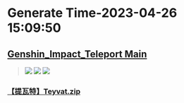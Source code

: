 # Generate Time-2023-04-26 15:09:50

## [Genshin_Impact_Teleport Main](https://github.com/Sam5440/Genshin_Impact_Teleport)

>![](https://komarev.com/ghpvc/?username=done439)
>![](https://komarev.com/ghpvc/?username=done438)
>![](https://komarev.com/ghpvc/?username=done437)

### [【提瓦特】Teyvat.zip](https://raw.githubusercontent.com/Sam5440/Genshin_Impact_Teleport/download/AutoGeneratePoint/Points%28SortByItemKind%29%5Bver3.4%5D%5Bcn-en%5D%5B2023-01-18%5D/Teleport%20ALL%5Bv3.4%5D%5BAL-20M%5D%5B2023-01-18%5D/%E3%80%90%E6%A4%8D%E7%89%A9%E3%80%91Plant/%E3%80%90%E8%8E%B2%E8%93%AC%E3%80%91LotusHead/%E3%80%90%E6%8F%90%E7%93%A6%E7%89%B9%E3%80%91Teyvat.zip)

